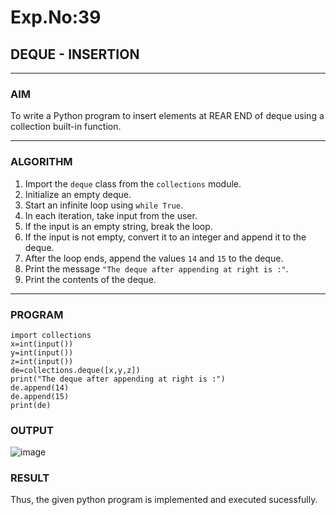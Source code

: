 # Exp.No:39  
## DEQUE - INSERTION

---

### AIM  
To write a Python program to insert elements at REAR END of deque using a collection built-in function.

---

### ALGORITHM  

1. Import the `deque` class from the `collections` module.  
2. Initialize an empty deque.  
3. Start an infinite loop using `while True`.  
4. In each iteration, take input from the user.  
5. If the input is an empty string, break the loop.  
6. If the input is not empty, convert it to an integer and append it to the deque.  
7. After the loop ends, append the values `14` and `15` to the deque.  
8. Print the message `"The deque after appending at right is :"`.  
9. Print the contents of the deque.  

---

### PROGRAM  

```
import collections
x=int(input())
y=int(input())
z=int(input())
de=collections.deque([x,y,z])
print("The deque after appending at right is :")
de.append(14)
de.append(15)
print(de)
```

### OUTPUT
![image](https://github.com/user-attachments/assets/18578a72-c519-4049-b5ee-d9c80d05f25f)

### RESULT
Thus, the given python program is implemented and executed sucessfully.
